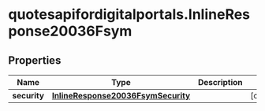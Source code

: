 # quotesapifordigitalportals.InlineResponse20036Fsym

## Properties

Name | Type | Description | Notes
------------ | ------------- | ------------- | -------------
**security** | [**InlineResponse20036FsymSecurity**](InlineResponse20036FsymSecurity.md) |  | [optional] 


